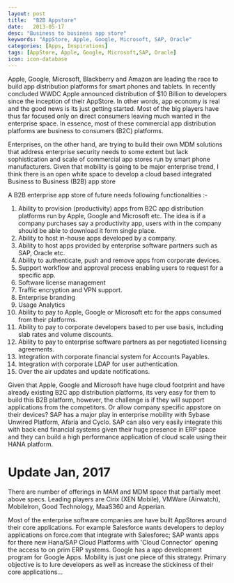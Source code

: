 ```yaml
---
layout: post
title:  "B2B Appstore"
date:   2013-05-17
desc: "Business to business app store"
keywords: "AppStore, Apple, Google, Microsoft, SAP, Oracle"
categories: [Apps, Inspirations]
tags: [AppStore, Apple, Google, Microsoft,SAP, Oracle]
icon: icon-database
---
```

Apple, Google, Microsoft, Blackberry and Amazon are leading the race to build app distribution platforms for smart phones and tablets. In recently concluded WWDC Apple announced distribution of $10 Billion to developers since the inception of their AppStore. In other words, app economy is real and the good news is its just getting started. Most of the big players have thus far focused only on direct consumers leaving much wanted in the enterprise space. In essence, most of these commercial app distribution platforms are business to consumers (B2C) platforms.

Enterprises, on the other hand,  are trying to build their own MDM solutions that address enterprise security needs to some extent but lack sophistication and scale of commercial app stores run by smart phone manufacturers. Given that mobility is going to be major enterprise trend, I think there is an open white space to develop a cloud based integrated Business to Business (B2B) app store

A B2B enterprise app store of future needs following functionalities :-

1. Ability to provision (productivity) apps from B2C app distribution platforms run by Apple, Google and Microsoft etc. The idea is if a company purchases say a productivity app, users with in the company should be able to download it form single place.
2. Ability to host in-house apps developed by a company.
3. Ability to host apps provided by enterprise software partners such as SAP, Oracle etc.
4. Ability to authenticate, push and remove apps from corporate devices.
5. Support workflow and approval process enabling users to request for a specific app.
6. Software license management
7. Traffic encryption and VPN support.
8. Enterprise branding
9. Usage Analytics
10. Ability to pay to Apple, Google or Microsoft  etc for the apps consumed from their platforms.
11. Ability to pay to corporate developers based to per use basis, including slab rates and volume discounts.
12. Ability to pay to enterprise software partners as per negotiated licensing agreements.
13. Integration with corporate financial system for Accounts Payables.
14. Integration with corporate LDAP for user authentication.
15. Over the air updates and update notifications.

Given that Apple, Google and Microsoft have huge cloud footprint and have already existing B2C app distribution platforms, its very easy for them to build this B2B platform, however, the challenge is if they will support applications from the competitors. Or allow company specific appstore on their devices? SAP has a major play in enterprise mobility with Sybase Unwired Platform,  Afaria and Cyclo. SAP can also very easily integrate this with back end financial systems given their huge presence in ERP space and they can build a high performance application of cloud scale using their HANA platform.

# Update Jan, 2017

There are number of offerings in MAM and MDM space that partially meet above specs. Leading players are Cirix (XEN Mobile), VMWare (Airwatch), MobileIron, Good Technology, MaaS360 and Apperian.

Most of the enterprise software companies are have built AppStores around their core applications. For example Salesforce wants developers to deploy applications on force.com that integrate with Salesforec; SAP wants apps for there new Hana/SAP Cloud Platforms with 'Cloud Connector' opening the access to on prim ERP systems. Google has a app development program for Google Apps. Mobility is just one piece of this strategy. Primary objective is to lure developers as well as increase the stickiness of their core applications...
